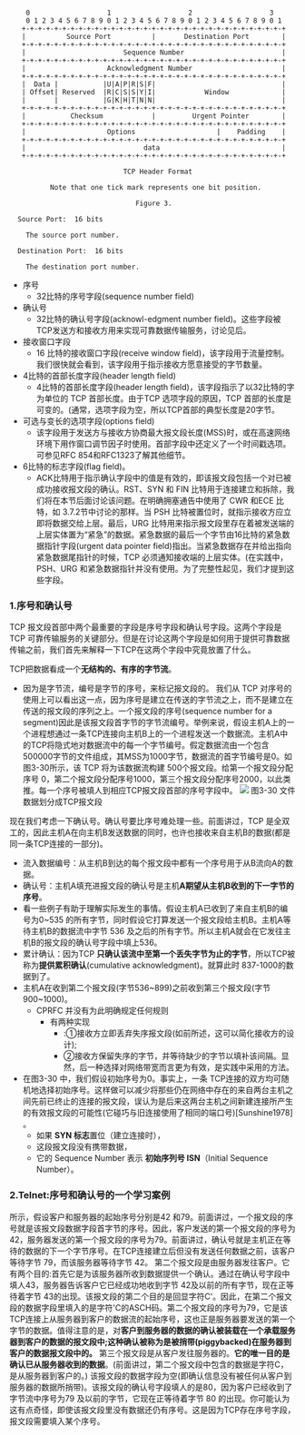 ```
  
    0                   1                   2                   3
    0 1 2 3 4 5 6 7 8 9 0 1 2 3 4 5 6 7 8 9 0 1 2 3 4 5 6 7 8 9 0 1
   +-+-+-+-+-+-+-+-+-+-+-+-+-+-+-+-+-+-+-+-+-+-+-+-+-+-+-+-+-+-+-+-+
   |          Source Port          |       Destination Port        |
   +-+-+-+-+-+-+-+-+-+-+-+-+-+-+-+-+-+-+-+-+-+-+-+-+-+-+-+-+-+-+-+-+
   |                        Sequence Number                        |
   +-+-+-+-+-+-+-+-+-+-+-+-+-+-+-+-+-+-+-+-+-+-+-+-+-+-+-+-+-+-+-+-+
   |                    Acknowledgment Number                      |
   +-+-+-+-+-+-+-+-+-+-+-+-+-+-+-+-+-+-+-+-+-+-+-+-+-+-+-+-+-+-+-+-+
   |  Data |           |U|A|P|R|S|F|                               |
   | Offset| Reserved  |R|C|S|S|Y|I|            Window             |
   |       |           |G|K|H|T|N|N|                               |
   +-+-+-+-+-+-+-+-+-+-+-+-+-+-+-+-+-+-+-+-+-+-+-+-+-+-+-+-+-+-+-+-+
   |           Checksum            |         Urgent Pointer        |
   +-+-+-+-+-+-+-+-+-+-+-+-+-+-+-+-+-+-+-+-+-+-+-+-+-+-+-+-+-+-+-+-+
   |                    Options                    |    Padding    |
   +-+-+-+-+-+-+-+-+-+-+-+-+-+-+-+-+-+-+-+-+-+-+-+-+-+-+-+-+-+-+-+-+
   |                             data                              |
   +-+-+-+-+-+-+-+-+-+-+-+-+-+-+-+-+-+-+-+-+-+-+-+-+-+-+-+-+-+-+-+-+  
  
                            TCP Header Format  
  
          Note that one tick mark represents one bit position.  
  
                               Figure 3.  
  
  Source Port:  16 bits  
  
    The source port number.  
  
  Destination Port:  16 bits  
  
    The destination port number.
```
- 序号
	- 32比特的序号字段(sequence number field)
- 确认号
	- 32比特的确认号字段(acknowl-edgment number field)。这些字段被TCP发送方和接收方用来实现可靠数据传输服务，讨论见后。
- 接收窗口字段
	- 16 比特的接收窗口字段(receive window field)，该字段用于流量控制。我们很快就会看到，该字段用于指示接收方愿意接受的字节数量。
- 4比特的首部长度字段(header length field)
	- 4比特的首部长度字段(header length field)，该字段指示了以32比特的字为单位的 TCP 首部长度。由于TCP 选项字段的原因，TCP 首部的长度是可变的。(通常，选项字段为空，所以TCP首部的典型长度是20字节。
- 可选与变长的选项字段(options field)
	- 该字段用于发送方与接收方协商最大报文段长度(MSS)时，或在高速网络环境下用作窗口调节因子时使用。首部字段中还定义了一个时间戳选项。可参见RFC 854和RFC1323了解其他细节。
- 6比特的标志字段(flag field)。
	- ACK比特用于指示确认字段中的值是有效的，即该报文段包括一个对已被成功接收报文段的确认。RST、SYN 和 FIN 比特用于连接建立和拆除，我们将在本节后面讨论该问题。在明确拥塞通告中使用了 CWR 和ECE 比特，如 3.7.2节中讨论的那样。当 PSH 比特被置位时，就指示接收方应立即将数据交给上层。最后，URG 比特用来指示报文段里存在着被发送端的上层实体置为“紧急”的数据。紧急数据的最后一个字节由16比特的紧急数据指针字段(urgent data pointer field)指出。当紧急数据存在并给出指向紧急数据尾指针的时候，TCP 必须通知接收端的上层实体。(在实践中，PSH、URG 和紧急数据指针并没有使用。为了完整性起见，我们才提到这些字段。
###  1.序号和确认号

TCP 报文段首部中两个最重要的字段是序号字段和确认号字段。这两个字段是 TCP 可靠传输服务的关键部分。但是在讨论这两个字段是如何用于提供可靠数据传输之前，我们首先来解释一下TCP在这两个字段中究竟放置了什么。

TCP把数据看成一个**无结构的、有序的字节流**。
- 因为是字节流，编号是字节的序号，来标记报文段的。
我们从 TCP 对序号的使用上可以看出这一点，因为序号是建立在传送的字节流之上，而不是建立在传送的报文段的序列之上。一个报文段的序号(sequence number for a segment)因此是该报文段首字节的字节流编号。举例来说，假设主机A上的一个进程想通过一条TCP连接向主机B上的一个进程发送一个数据流。主机A中的TCP将隐式地对数据流中的每一个字节编号。假定数据流由一个包含500000字节的文件组成，其MSS为1000字节，数据流的首字节编号是0。如图3-30所示，该 TCP 将为该数据流构建 500个报文段。给第一个报文段分配序号 0，第二个报文段分配序号1000，第三个报文段分配序号2000，以此类推。每一个序号被填人到相应TCP报文段首部的序号字段中。
![](Pasted%20image%2020250602182834.png)
图3-30 文件数据划分成TCP报文段

现在我们考虑一下确认号。确认号要比序号难处理一些。前面讲过，TCP 是全双工的，因此主机A在向主机B发送数据的同时，也许也接收来自主机B的数据(都是同一条TCP连接的一部分)。
- 流入数据编号：从主机B到达的每个报文段中都有一个序号用于从B流向A的数据。
- 确认号：主机A填充进报文段的确认号是主机**A期望从主机B收到的下一字节的序号**。
- 看一些例子有助于理解实际发生的事情。假设主机A已收到了来自主机B的编号为0~535 的所有字节，同时假设它打算发送一个报文段给主机B。主机A等待主机B的数据流中字节 536 及之后的所有字节。所以主机A就会在它发往主机B的报文段的确认号字段中填上536。
- 累计确认：因为TCP **只确认该流中至第一个丢失字节为止的字节**，所以TCP被称为**提供累积确认**(cumulative acknowledgment)。就算此时 837-1000的数据到了。
- 主机A在收到第二个报文段(字节536~899)之前收到第三个报文段(字节900~1000)。
	- CPRFC 并没有为此明确规定任何规则
		- 有两种实现
			- :①接收方立即丢弃失序报文段(如前所述，这可以简化接收方的设计);
			- ②接收方保留失序的字节，并等待缺少的字节以填补该间隔。显然，后一种选择对网络带宽而言更为有效，是实践中采用的方法。
- 在图3-30 中，我们假设初始序号为0。事实上，一条 TCP连接的双方均可随机地选择初始序号。这样做可以减少将那些仍在网络中存在的来自两台主机之间先前已终止的连接的报文段，误认为是后来这两台主机之间新建连接所产生的有效报文段的可能性(它碰巧与旧连接使用了相同的端口号)[Sunshine1978]​。
	- 如果 **SYN 标志**置位（建立连接时），
	- 这段报文段没有携带数据，
	- 它的 Sequence Number 表示 **初始序列号 ISN**（Initial Sequence Number）。
### 2.Telnet:序号和确认号的一个学习案例
所示，假设客户和服务器的起始序号分别是42 和79。前面讲过，一个报文段的序号就是该报文段数据字段首字节的序号。因此，客户发送的第一个报文段的序号为42，服务器发送的第一个报文段的序号为79。前面讲过，确认号就是主机正在等待的数据的下一个字节序号。在TCP连接建立后但没有发送任何数据之前，该客户等待字节 79，而该服务器等待字节 42。
第二个报文段是由服务器发往客户。它有两个目的:首先它是为该服务器所收到数据提供一个确认。通过在确认号字段中填人43，服务器告诉客户它已经成功地收到字节 42及以前的所有字节，现在正等待着字节 43的出现。该报文段的第二个目的是回显字符C'。因此，在第二个报文段的数据字段里填入的是字符'C的ASCH码。第二个报文段的序号为79，它是该TCP连接上从服务器到客户的数据流的起始序号，这也正是服务器要发送的第一个字节的数据。值得注意的是，对**客户到服务器的数据的确认被装载在一个承载服务器到客户的数据的报文段中;这种确认被称为是被捎带(piggybacked)在服务器到客户的数据报文段中的。**
第三个报文段是从客户发往服务器的。**它的唯一目的是确认已从服务器收到的数据**。(前面讲过，第二个报文段中包含的数据是字符C，是从服务器到客户的。) 该报文段的数据字段为空(即确认信息没有被任何从客户到服务器的数据所捎带)。该报文段的确认号字段填人的是80，因为客户已经收到了字节流中序号为79 及以前的字节，它现在正等待着字节 80 的出现。你可能认为这有点奇怪，即使该报文段里没有数据还仍有序号。这是因为TCP存在序号字段，报文段需要填入某个序号。